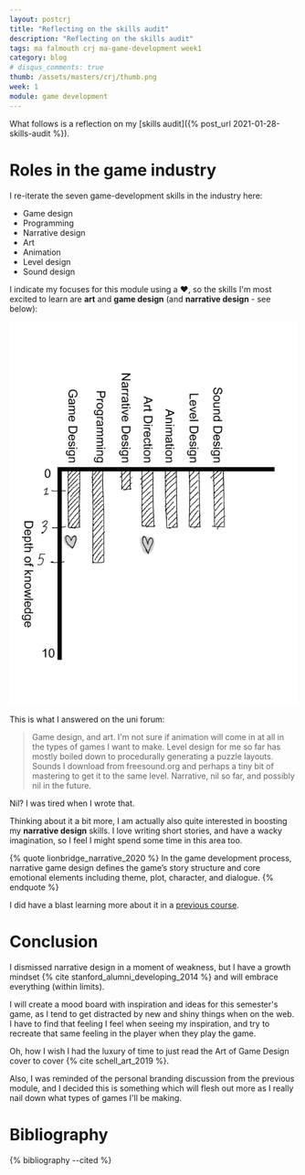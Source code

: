 ```yaml
---
layout: postcrj
title: "Reflecting on the skills audit"
description: "Reflecting on the skills audit"
tags: ma falmouth crj ma-game-development week1
category: blog
# disqus_comments: true
thumb: /assets/masters/crj/thumb.png
week: 1
module: game development
---
```


What follows is a reflection on my [skills audit]({% post_url 2021-01-28-skills-audit %}).

# Roles in the game industry

I re-iterate the seven game-development skills in the industry here:

- Game design
- Programming
- Narrative design
- Art
- Animation
- Level design
- Sound design

I indicate my focuses for this module using a ❤, so the skills I'm most excited to learn are **art** and **game design** (and **narrative design** - see below):

![Skills rating](/assets/posts/2021-01-28-skills-audit/game-dev-roles.png)

This is what I answered on the uni forum:

> Game design, and art. I'm not sure if animation will come in at all in the types of games I want to make. Level design for me so far has mostly boiled down to procedurally generating a puzzle layouts. Sounds I download from freesound.org and perhaps a tiny bit of mastering to get it to the same level. Narrative, nil so far, and possibly nil in the future.

Nil? I was tired when I wrote that.

Thinking about it a bit more, I am actually also quite interested in boosting my **narrative design** skills. I love writing short stories, and have a wacky imagination, so I feel I might spend some time in this area too.

{% quote lionbridge_narrative_2020 %}
In the game development process, narrative game design defines the game’s story structure and core emotional elements including theme, plot, character, and dialogue.
{% endquote %}

I did have a blast learning more about it in a [previous course](/tags#narrative-design).

# Conclusion

I dismissed narrative design in a moment of weakness, but I have a growth mindset {% cite stanford_alumni_developing_2014 %} and will embrace everything (within limits).

I will create a mood board with inspiration and ideas for this semester's game, as I tend to get distracted by new and shiny things when on the web. I have to find that feeling I feel when seeing my inspiration, and try to recreate that same feeling in the player when they play the game.

Oh, how I wish I had the luxury of time to just read the Art of Game Design cover to cover {% cite schell_art_2019 %}.

Also, I was reminded of the personal branding discussion from the previous module, and I decided this is something which will flesh out more as I really nail down what types of games I'll be making.


# Bibliography

{% bibliography --cited %}

